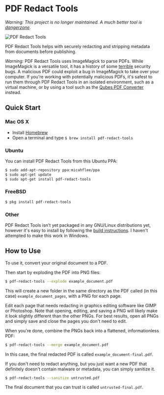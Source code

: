 # PDF Redact Tools

_Warning: This project is no longer maintained. A much better tool is [dangerzone](https://dangerzone.rocks)._

![PDF Redact Tools](/logo.png)

PDF Redact Tools helps with securely redacting and stripping metadata from documents before publishing.

*Warning:* PDF Redact Tools uses ImageMagick to parse PDFs. While ImageMagick is a versatile tool, it has a history of some [terrible](https://imagetragick.com/) security bugs. A malicious PDF could exploit a bug in ImageMagick to take over your computer. If you're working with potentially malicious PDFs, it's safest to run them through PDF Redact Tools in an isolated environment, such as a virtual machine, or by using a tool such as the [Qubes PDF Converter](https://github.com/QubesOS/qubes-app-linux-pdf-converter) instead.

## Quick Start

### Mac OS X

* Install [Homebrew](http://brew.sh/)
* Open a terminal and type `$ brew install pdf-redact-tools`

### Ubuntu

You can install PDF Redact Tools from this Ubuntu PPA:

```sh
$ sudo add-apt-repository ppa:micahflee/ppa
$ sudo apt-get update
$ sudo apt-get install pdf-redact-tools
```

### FreeBSD

```sh
$ pkg install pdf-redact-tools
```

### Other

PDF Redact Tools isn't yet packaged in any GNU/Linux distributions yet, however it's easy to install by following the [build instructions](/BUILD.md). I haven't attempted to make this work in Windows.

## How to Use

To use it, convert your original document to a PDF.

Then start by exploding the PDF into PNG files:

```sh
$ pdf-redact-tools --explode example_document.pdf
```

This will create a new folder in the same directory as the PDF called (in this case) `example_document_pages`, with a PNG for each page.

Edit each page that needs redacting in graphics editing software like GIMP or Photoshop. Note that opening, editing, and saving a PNG will likely make it look slightly different than the other PNGs. For best results, open all PNGs and simply save and close the pages you don't need to edit.

When you're done, combine the PNGs back into a flattened, informationless PDF:

```sh
$ pdf-redact-tools --merge example_document.pdf
```

In this case, the final redacted PDF is called `example_document-final.pdf`.

If you don't need to redact anything, but you just want a new PDF that definitely doesn't contain malware or metadata, you can simply sanitize it.

```sh
$ pdf-redact-tools --sanitize untrusted.pdf
```

The final document that you can trust is called `untrusted-final.pdf`.
